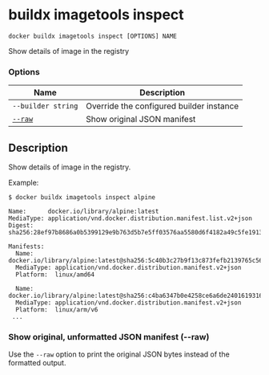 # buildx imagetools inspect

```
docker buildx imagetools inspect [OPTIONS] NAME
```

<!---MARKER_GEN_START-->
Show details of image in the registry

### Options

| Name | Description |
| --- | --- |
| `--builder string` | Override the configured builder instance |
| [`--raw`](#raw) | Show original JSON manifest |


<!---MARKER_GEN_END-->

## Description

Show details of image in the registry.

Example:

```console
$ docker buildx imagetools inspect alpine

Name:      docker.io/library/alpine:latest
MediaType: application/vnd.docker.distribution.manifest.list.v2+json
Digest:    sha256:28ef97b8686a0b5399129e9b763d5b7e5ff03576aa5580d6f4182a49c5fe1913

Manifests:
  Name:      docker.io/library/alpine:latest@sha256:5c40b3c27b9f13c873fefb2139765c56ce97fd50230f1f2d5c91e55dec171907
  MediaType: application/vnd.docker.distribution.manifest.v2+json
  Platform:  linux/amd64

  Name:      docker.io/library/alpine:latest@sha256:c4ba6347b0e4258ce6a6de2401619316f982b7bcc529f73d2a410d0097730204
  MediaType: application/vnd.docker.distribution.manifest.v2+json
  Platform:  linux/arm/v6
 ...
```

### <a name="raw"></a> Show original, unformatted JSON manifest (--raw)

Use the `--raw` option to print the original JSON bytes instead of the formatted
output.
